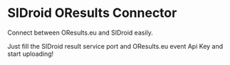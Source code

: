 # SIDroid OResults Connector
Connect between OResults.eu and SIDroid easily.

Just fill the SIDroid result service port and OResults.eu event Api Key and start uploading!
